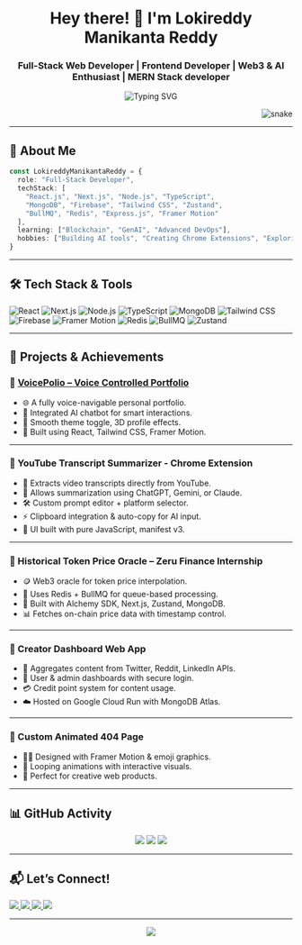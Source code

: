 
<!-- README.md for GitHub Profile -->

<h1 align="center">Hey there! 👋 I'm Lokireddy Manikanta Reddy</h1>
<h3 align="center">Full-Stack Web Developer | Frontend Developer | Web3 & AI Enthusiast | MERN Stack developer</h3>

<p align="center">
  <img src="https://readme-typing-svg.demolab.com?font=Fira+Code&pause=1000&center=true&vCenter=true&width=500&lines=Turning+ideas+into+code+%F0%9F%92%BB;Building+clean+and+powerful+web+apps+%E2%9A%99%EF%B8%8F;React+%7C+Next+%7C+Chrome+Extensions+%7C+Web3" alt="Typing SVG" />
</p>

<p align="right">
  <img src="https://media.giphy.com/media/v1.Y2lkPTc5MGI3NjExbzN0eDJsam85YmtoMXh2NmFteXRmeWxsaGZkZTFncjZ5anF1OW90MCZlcD12MV9naWZzX3NlYXJjaCZjdD1n/jBOOXxSJfG8kqMxT11/giphy.gif" alt="snake" />
</p>

---



## 🚀 About Me

```ts
const LokireddyManikantaReddy = {
  role: "Full-Stack Developer",
  techStack: [
    "React.js", "Next.js", "Node.js", "TypeScript",
    "MongoDB", "Firebase", "Tailwind CSS", "Zustand",
    "BullMQ", "Redis", "Express.js", "Framer Motion"
  ],
  learning: ["Blockchain", "GenAI", "Advanced DevOps"],
  hobbies: ["Building AI tools", "Creating Chrome Extensions", "Exploring Web3"]
}
```

---

## 🛠️ Tech Stack & Tools

![React](https://img.shields.io/badge/React-61DAFB?style=for-the-badge&logo=react&logoColor=000)
![Next.js](https://img.shields.io/badge/Next.js-000000?style=for-the-badge&logo=nextdotjs)
![Node.js](https://img.shields.io/badge/Node.js-339933?style=for-the-badge&logo=nodedotjs)
![TypeScript](https://img.shields.io/badge/TypeScript-3178C6?style=for-the-badge&logo=typescript)
![MongoDB](https://img.shields.io/badge/MongoDB-4EA94B?style=for-the-badge&logo=mongodb)
![Tailwind CSS](https://img.shields.io/badge/TailwindCSS-06B6D4?style=for-the-badge&logo=tailwindcss)
![Firebase](https://img.shields.io/badge/Firebase-FFCA28?style=for-the-badge&logo=firebase)
![Framer Motion](https://img.shields.io/badge/Framer_Motion-EF0179?style=for-the-badge&logo=framer)
![Redis](https://img.shields.io/badge/Redis-DC382D?style=for-the-badge&logo=redis)
![BullMQ](https://img.shields.io/badge/BullMQ-EA580C?style=for-the-badge&logo=nodedotjs)
![Zustand](https://img.shields.io/badge/Zustand-000000?style=for-the-badge&logo=zustand)

---

## 🌟 Projects & Achievements

### 🔹 [VoicePolio – Voice Controlled Portfolio](https://voicepolio.vercel.app)
- 🌐 A fully voice-navigable personal portfolio.
- 🧠 Integrated AI chatbot for smart interactions.
- 🎨 Smooth theme toggle, 3D profile effects.
- 🚀 Built using React, Tailwind CSS, Framer Motion.

---

### 🔹 YouTube Transcript Summarizer - Chrome Extension
- 🧾 Extracts video transcripts directly from YouTube.
- 🤖 Allows summarization using ChatGPT, Gemini, or Claude.
- 🛠️ Custom prompt editor + platform selector.
- ⚡ Clipboard integration & auto-copy for AI input.
- 🌟 UI built with pure JavaScript, manifest v3.

---

### 🔹 Historical Token Price Oracle – Zeru Finance Internship
- 🪙 Web3 oracle for token price interpolation.
- 🧮 Uses Redis + BullMQ for queue-based processing.
- 🔗 Built with Alchemy SDK, Next.js, Zustand, MongoDB.
- 📊 Fetches on-chain price data with timestamp control.

---

### 🔹 Creator Dashboard Web App
- 📢 Aggregates content from Twitter, Reddit, LinkedIn APIs.
- 🔐 User & admin dashboards with secure login.
- 💳 Credit point system for content usage.
- ☁️ Hosted on Google Cloud Run with MongoDB Atlas.

---

### 🔹 Custom Animated 404 Page
- 🤹‍♂️ Designed with Framer Motion & emoji graphics.
- 🔄 Looping animations with interactive visuals.
- 🎯 Perfect for creative web products.

---

## 📊 GitHub Activity

<p align="center">
  <img src="https://github-readme-stats.vercel.app/api?username=lokireddymanikantaredddy&show_icons=true&theme=tokyonight" />
  <img src="https://github-readme-stats.vercel.app/api/top-langs/?username=lokireddymanikantaredddy&layout=compact&theme=radical" />
  <img src="https://streak-stats.demolab.com?user=lokireddymanikantaredddy&theme=nightowl" />
</p>

---

## 📬 Let’s Connect!

<p align="left">
  <a href="mailto:manikantareddyloki@gmail.com">
    <img src="https://img.shields.io/badge/Gmail-EA4335?style=for-the-badge&logo=gmail&logoColor=white"/>
  </a>
  <a href="https://linkedin.com/in/lokireddy-manikanta-reddy/" target="_blank">
    <img src="https://img.shields.io/badge/LinkedIn-0077B5?style=for-the-badge&logo=linkedin&logoColor=white"/>
  </a>
  <a href="https://voicepolio.vercel.app" target="_blank">
    <img src="https://img.shields.io/badge/Portfolio-000000?style=for-the-badge&logo=vercel&logoColor=white"/>
  </a>
  <a href="https://github.com/lokireddymanikantaredddy" target="_blank">
    <img src="https://img.shields.io/badge/GitHub-171515?style=for-the-badge&logo=github&logoColor=white"/>
  </a>
</p>

---

<p align="center">
  <img src="https://capsule-render.vercel.app/api?type=waving&color=0:FC466B,100:3F5EFB&height=120&section=footer"/>
</p>
